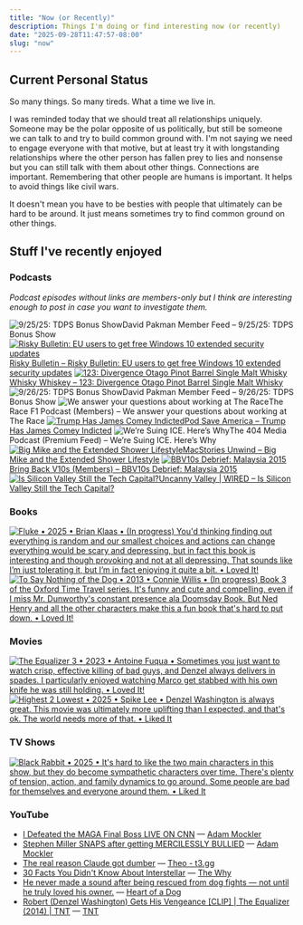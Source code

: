 ```yaml
---
title: "Now (or Recently)"
description: Things I'm doing or find interesting now (or recently)
date: "2025-09-28T11:47:57-08:00"
slug: "now"
---
```


## Current Personal Status

So many things. So many tireds. What a time we live in.

I was reminded today that we should treat all relationships uniquely. Someone may be the polar opposite of us politically, but still be someone we can talk to and try to build common ground with. I'm not saying we need to engage everyone with that motive, but at least try it with longstanding relationships where the other person has fallen prey to lies and nonsense but you can still talk with them about other things. Connections are important. Remembering that other people are humans is important. It helps to avoid things like civil wars.

It doesn't mean you have to be besties with people that ultimately can be hard to be around. It just means sometimes try to find common ground on other things.

## Stuff I've recently enjoyed

### Podcasts

*Podcast episodes without links are members-only but I think are interesting enough to post in case you want to investigate them.*
<div class="podcast-episodes">

![9/25/25: TDPS Bonus Show](../../assets/images/oc_artwork/5771694695334340-e6b1c0ed-a993-4085-8ccc-8e7526baca58.png)David Pakman Member Feed – 9/25/25: TDPS Bonus Show
[![Risky Bulletin: EU users to get free Windows 10 extended security updates](../../assets/images/oc_artwork/4031462179073399-f4e57cba-97dd-4713-a315-cd3efb06087e.png)](https://overcast.fm/+5Sl-8b7Xc)[Risky Bulletin – Risky Bulletin: EU users to get free Windows 10 extended security updates](https://overcast.fm/+5Sl-8b7Xc)
[![123: Divergence Otago Pinot Barrel Single Malt Whisky](../../assets/images/oc_artwork/5287026820415708-5a3a879d-a702-4b72-87ae-464d8ea687aa.png)](https://overcast.fm/+BLIhduMgNw)[Whisky Whiskey – 123: Divergence Otago Pinot Barrel Single Malt Whisky](https://overcast.fm/+BLIhduMgNw)
![9/26/25: TDPS Bonus Show](../../assets/images/oc_artwork/5771694437745931-91018add-2a0a-45e3-81b5-00c2d4ad26de.png)David Pakman Member Feed – 9/26/25: TDPS Bonus Show
![We answer your questions about working at The Race](../../assets/images/oc_artwork/5523677592124215-a59a3a75-a238-44c9-bed0-6e40f00d4cf4.png)The Race F1 Podcast (Members) – We answer your questions about working at The Race
[![Trump Has James Comey Indicted](../../assets/images/oc_artwork/4043671844992132-fa7a0434-acf7-472b-93a0-95582bc44a6b.png)](https://overcast.fm/+5dsrfotIQ)[Pod Save America – Trump Has James Comey Indicted](https://overcast.fm/+5dsrfotIQ)
![We’re Suing ICE. Here’s Why](../../assets/images/oc_artwork/5121671873083013-524b8056-cca2-4b93-8f09-e2a82441d72e.png)The 404 Media Podcast (Premium Feed) – We’re Suing ICE. Here’s Why
[![Big Mike and the Extended Shower Lifestyle](../../assets/images/oc_artwork/1847775398301225-2fbc2ac5-a12c-460f-9409-0d1406df732a.png)](https://overcast.fm/+aQirw9jik)[MacStories Unwind – Big Mike and the Extended Shower Lifestyle](https://overcast.fm/+aQirw9jik)
[![BBV10s Debrief: Malaysia 2015](../../assets/images/oc_artwork/5523679165462971-8510053f-cdb7-40ea-afa8-ae66bf1b72e3.png)](https://overcast.fm/+BOfwcaCubs)[Bring Back V10s (Members) – BBV10s Debrief: Malaysia 2015](https://overcast.fm/+BOfwcaCubs)
[![Is Silicon Valley Still the Tech Capital?](../../assets/images/oc_artwork/4904747697079172-ef68c7d3-4163-46d0-84bd-92cd12c5b70b.png)](https://overcast.fm/+BFs15Ayg4Q)[Uncanny Valley | WIRED – Is Silicon Valley Still the Tech Capital?](https://overcast.fm/+BFs15Ayg4Q)

</div>

### Books

[<span hidden>Fluke • 2025 • Brian Klaas • (In progress) You'd thinking finding out everything is random and our smallest choices and actions can change everything would be scary and depressing, but in fact this book is interesting and though provoking and not at all depressing. That sounds like I’m just tolerating it, but I’m in fact enjoying it quite a bit. • Loved It!</span>
![Fluke • 2025 • Brian Klaas • (In progress) You'd thinking finding out everything is random and our smallest choices and actions can change everything would be scary and depressing, but in fact this book is interesting and though provoking and not at all depressing. That sounds like I’m just tolerating it, but I’m in fact enjoying it quite a bit. • Loved It!](../../assets/images/posts/png-image481d813ee50-review-8aece3be-1f6e-4a0c-a3b3-9d3105d407dc.png)](/images/posts/png-image481d813ee50-review-8aece3be-1f6e-4a0c-a3b3-9d3105d407dc.jpg)
[<span hidden>To Say Nothing of the Dog • 2013 • Connie Willis • Book 3 of the Oxford Time Travel series. It's funny and cute and compelling, even if I miss Mr. Dunworthy's constant presence ala Doomsday Book. But Ned Henry and all the other characters make this a fun book that's hard to put down. • Loved It!</span>
![To Say Nothing of the Dog • 2013 • Connie Willis • (In progress) Book 3 of the Oxford Time Travel series. It's funny and cute and compelling, even if I miss Mr. Dunworthy's constant presence ala Doomsday Book. But Ned Henry and all the other characters make this a fun book that's hard to put down. • Loved It!](../../assets/images/posts/png-image4ebabaea1b0-review-954dbef9-86ea-478b-a0dd-e2bc85854b6a.png)](/images/posts/png-image4ebabaea1b0-review-954dbef9-86ea-478b-a0dd-e2bc85854b6a.jpg)

### Movies

[<span hidden>The Equalizer 3 • 2023 • Antoine Fuqua • Sometimes you just want to watch crisp, effective killing of bad guys, and Denzel always delivers in spades. I particularly enjoyed watching Marco get stabbed with his own knife he was still holding. • Loved It!</span>
![The Equalizer 3 • 2023 • Antoine Fuqua • Sometimes you just want to watch crisp, effective killing of bad guys, and Denzel always delivers in spades. I particularly enjoyed watching Marco get stabbed with his own knife he was still holding. • Loved It!](../../assets/images/posts/png-image4dfa8c43f10-review-d2bf8b83-4aab-4a2f-82a2-6010349e6a3d.png)](/images/posts/png-image4dfa8c43f10-review-d2bf8b83-4aab-4a2f-82a2-6010349e6a3d.jpg)
[<span hidden>Highest 2 Lowest • 2025 • Spike Lee • Denzel Washington is always great. This movie was ultimately more uplifting than I expected, and that's ok. The world needs more of that. • Liked It</span>
![Highest 2 Lowest • 2025 • Spike Lee • Denzel Washington is always great. This movie was ultimately more uplifting than I expected, and that's ok. The world needs more of that. • Liked It](../../assets/images/posts/png-image41bf880d270-review-15992669-eb47-4747-b1eb-5684492ff8cd.png)](/images/posts/png-image41bf880d270-review-15992669-eb47-4747-b1eb-5684492ff8cd.jpg)

### TV Shows

[<span hidden>Black Rabbit • 2025 • It's hard to like the two main characters in this show, but they do become sympathetic characters over time. There's plenty of tension, action, and family dynamics to go around. Some people are bad for themselves and everyone around them. • Liked It</span>
![Black Rabbit • 2025 • It's hard to like the two main characters in this show, but they do become sympathetic characters over time. There's plenty of tension, action, and family dynamics to go around. Some people are bad for themselves and everyone around them. • Liked It](../../assets/images/posts/png-image4871b18c150-review-6fbb83bc-9e41-4708-978d-2389029b8df7.png)](/images/posts/png-image4871b18c150-review-6fbb83bc-9e41-4708-978d-2389029b8df7.jpg)

### YouTube

- [I Defeated the MAGA Final Boss LIVE ON CNN](https://www.youtube.com/watch?v=mv7QmN_tNcg&t=504s) — [Adam Mockler](https://www.youtube.com/@adammockler)
- [Stephen Miller SNAPS after getting MERCILESSLY BULLIED](https://www.youtube.com/watch?v=BpzQzFXzjwo) — [Adam Mockler](https://www.youtube.com/@adammockler)
- [The real reason Claude got dumber](https://www.youtube.com/watch?v=6qIZTmaJc0Y) — [Theo - t3․gg](https://www.youtube.com/@t3dotgg)
- [30 Facts You Didn't Know About Interstellar](https://www.youtube.com/watch?v=Qy8KaWpbBUk) — [The Why](https://www.youtube.com/@The_Why)
- [He never made a sound after being rescued from dog fights — not until he truly loved his owner.](https://www.youtube.com/watch?v=PqR5OTeWn1A) — [Heart of a Dog](https://www.youtube.com/@HeartofaDog-1)
- [Robert (Denzel Washington) Gets His Vengeance [CLIP] | The Equalizer (2014) | TNT](https://www.youtube.com/watch?v=fM7X8GQD5e4&t=22s) — [TNT](https://www.youtube.com/@TNT)
